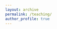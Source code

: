 ```yaml
---
layout: archive
permalink: /teaching/
author_profile: true
---
```

<!---
{% include base_path %}

# University of Amsterdam
## Academic year 2024-2025
Teaching assistant <a href="https://studiegids.uva.nl/xmlpages/page/2024-2025/zoek-vak/vak/120488">Life Insurance Mathematics</a>, <a href="https://studiegids.uva.nl/xmlpages/page/2024-2025/zoek-vak/vak/120718">Introduction Econometrics and Actuarial Science</a>, and <a href="https://studiegids.uva.nl/xmlpages/page/2024-2025/zoek-vak/vak/121026">Introduction Data Science</a>  
Work leader bachelor and master's theses: 

  
&nbsp;   
      

# KU Leuven
## Academic year 2023-2024
Teaching assistant <a href="https://onderwijsaanbod.kuleuven.be/2023/syllabi/e/D0R33AE.htm#activetab=doelstellingen_idm9308800">Loss Models</a>: taught 5 exercise sessions and developed/evaluated three assignements   
Work leader master's theses: Helen Hommen and Thibaud Bonte (MAFE), Arthur Vervoort (MAFE), Hong Lie (MStats)

## Academic year 2022-2023
Teaching assistant <a href="https://onderwijsaanbod.kuleuven.be/2022/syllabi/e/D0R33AE.htm#activetab=doelstellingen_idm9308800">Loss Models</a>: taught 5 exercise sessions and developed/evaluated three assignements  
Work leader master's theses: Sebastian Beikircher (MAFE), Sarah Verplaetse (MAFE)

## Academic year 2021-2022
Teaching assistant <a href="https://onderwijsaanbod.kuleuven.be/2021/syllabi/e/D0R33AE.htm#activetab=doelstellingen_idm9308800">Loss Models</a>: taught 5 exercise sessions and developed/evaluated three assignements  
Work leader master's theses: Robin Goris (MAFE), Diana Rosales Meseguer (MAFE), David Degraeve (MAFE), Christophe Nozaradan (MStats & Data Science), Remco Bruinsma (UvA)

## Academic year 2020-2021
Teaching assistant <a href="https://onderwijsaanbod.kuleuven.be/2020/syllabi/e/D0R33AE.htm#activetab=doelstellingen_idm9308800">Loss Models</a>: taught 5 exercise sessions and developed/evaluated three assignments  
Work leader master's theses: Elien Baeten (MAFE), Remco Bruinsma (UvA)
--->
